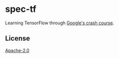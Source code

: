 # spec-tf
Learning TensorFlow through [Google's crash
course](https://developers.google.com/machine-learning/crash-course).

## License
[Apache-2.0](./LICENSE)
